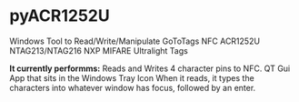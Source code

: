 # pyACR1252U
Windows Tool to Read/Write/Manipulate GoToTags NFC ACR1252U NTAG213/NTAG216 NXP MIFARE Ultralight Tags

**It currently performms:**
Reads and Writes 4 character pins to NFC.
QT Gui App that sits in the Windows Tray Icon
When it reads, it types the characters into whatever window has focus, followed by an enter.